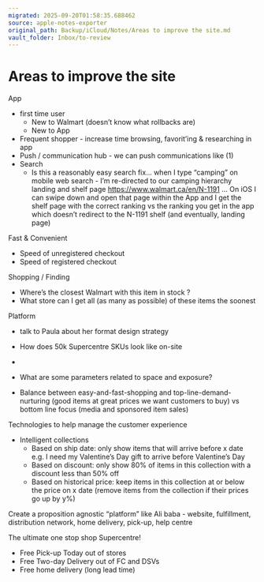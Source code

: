 ```yaml
---
migrated: 2025-09-20T01:58:35.688462
source: apple-notes-exporter
original_path: Backup/iCloud/Notes/Areas to improve the site.md
vault_folder: Inbox/to-review
---
```

# Areas to improve the site

App
- first time user
	- New to Walmart (doesn’t know what rollbacks are)
	- New to App
- Frequent shopper - increase time browsing, favorit’ing & researching in app
- Push / communication hub - we can push communications like (1) 
- Search
	- Is this a reasonably easy search fix... when I type “camping” on mobile web search - I’m re-directed to our camping hierarchy landing and shelf page https://www.walmart.ca/en/N-1191 ... On iOS I can swipe down and open that page within the App and I get the shelf page with the correct ranking vs the ranking you get in the app which doesn’t redirect to the N-1191 shelf (and eventually, landing page)

Fast & Convenient 
- Speed of unregistered checkout 
- Speed of registered checkout 

Shopping / Finding 
- Where’s the closest Walmart with this item in stock ?
- What store can I get all (as many as possible) of these items the soonest 

Platform
- talk to Paula about her format design strategy
- How does 50k Supercentre SKUs look like on-site 
- 

- What are some parameters related to space and exposure?
- Balance between easy-and-fast-shopping and top-line-demand-nurturing (good items at great prices we want customers to buy) vs bottom line focus (media and sponsored item sales)

Technologies to help manage the customer experience 
- Intelligent collections 
	- Based on ship date: only show items that will arrive before x date e.g. I need my Valentine’s Day gift to arrive before Valentine’s Day
	- Based on discount: only show 80% of items in this collection with a discount less than 50% off 
	- Based on historical price: keep items in this collection at or below the price on x date (remove items from the collection if their prices go up by y%)

Create a proposition agnostic “platform” like Ali baba - website, fulfillment, distribution network, home delivery, pick-up, help centre

The ultimate one stop shop Supercentre!
- Free Pick-up Today out of stores 
- Free Two-day Delivery out of FC and DSVs 
- Free home delivery (long lead time)

